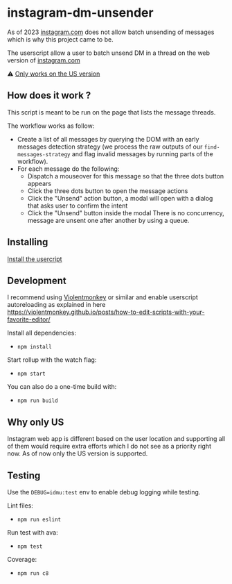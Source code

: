 # instagram-dm-unsender

As of 2023 [instagram.com](https://www.instagram.com) does not allow batch unsending of messages which is why this project came to be.

The userscript allow a user to batch unsend DM in a thread on the web version of [instagram.com](https://www.instagram.com) 

⚠️ [Only works on the US version](#why-only-us)

## How does it work ?

This script is meant to be run on the page that lists the message threads.

The workflow works as follow:
- Create a list of all messages by querying the DOM with an early messages detection strategy (we process the raw outputs of our ``find-messages-strategy`` and flag invalid messages by running parts of the workflow).
 - For each message do the following:
     - Dispatch a mouseover for this message so that the three dots button appears
     - Click the three dots button to open the message actions
     - Click the "Unsend" action button, a modal will open with a dialog that asks user to confirm the intent
     - Click the "Unsend" button inside the modal
There is no concurrency, message are unsent one after another by using a queue.

## Installing

[Install the usercript](https://github.com/thoughtsunificator/instagram-dm-unsender/raw/userscript/idmu.user.js)

## Development

I recommend using [Violentmonkey](https://violentmonkey.github.io/) or similar and enable userscript autoreloading as explained in here https://violentmonkey.github.io/posts/how-to-edit-scripts-with-your-favorite-editor/ 

Install all dependencies:
- ``npm install``

Start rollup with the watch flag:
- ``npm start``

You can also do a one-time build with:
- ``npm run build``


## Why only US

Instagram web app is different based on the user location and supporting all of them would require extra efforts which I do not see as a priority right now. As of now only the US version is supported.


## Testing

Use the ``DEBUG=idmu:test`` env to enable debug logging while testing.

Lint files:
- ``npm run eslint``

Run test with ava:
- ``npm test``

Coverage:
- ``npm run c8``
